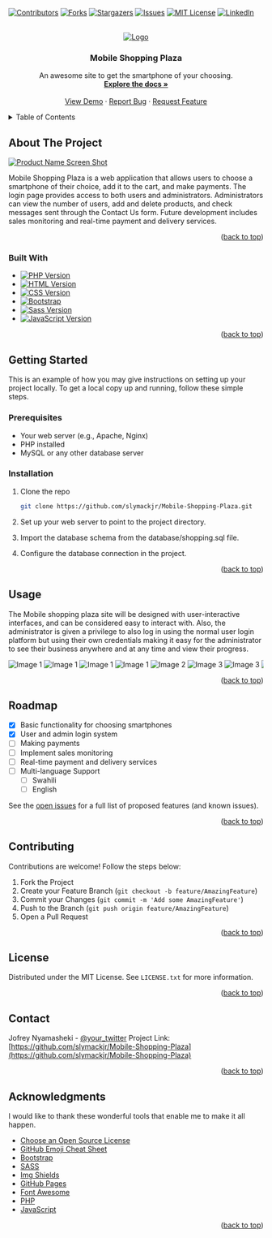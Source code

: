 <!-- Improved compatibility of back to top link: See: https://github.com/othneildrew/Best-README-Template/pull/73 -->
<a name="readme-top"></a>



<!-- PROJECT SHIELDS -->

[![Contributors][contributors-shield]][contributors-url]
[![Forks][forks-shield]][forks-url]
[![Stargazers][stars-shield]][stars-url]
[![Issues][issues-shield]][issues-url]
[![MIT License][license-shield]][license-url]
[![LinkedIn][linkedin-shield]][linkedin-url]



<!-- PROJECT LOGO -->
<br />
<div align="center">
  <a href="https://github.com/slymackjr/Mobile-Shopping-Plaza">
    <img src="screenshots/28.png" alt="Logo">
  </a>

  <h3 align="center">Mobile Shopping Plaza</h3>

  <p align="center">
    An awesome site to get the smartphone of your choosing.
    <br />
    <a href="https://github.com/slymackjr/Mobile-Shopping-Plaza"><strong>Explore the docs »</strong></a>
    <br />
    <br />
    <a href="https://github.com/slymackjr/Mobile-Shopping-Plaza">View Demo</a>
    ·
    <a href="https://github.com/slymackjr/Mobile-Shopping-Plaza/issues">Report Bug</a>
    ·
    <a href="https://github.com/slymackjr/Mobile-Shopping-Plaza/issues">Request Feature</a>
  </p>
</div>



<!-- TABLE OF CONTENTS -->
<details>
  <summary>Table of Contents</summary>
  <ol>
    <li>
      <a href="#about-the-project">About The Project</a>
      <ul>
        <li><a href="#built-with">Built With</a></li>
      </ul>
    </li>
    <li>
      <a href="#getting-started">Getting Started</a>
      <ul>
        <li><a href="#prerequisites">Prerequisites</a></li>
        <li><a href="#installation">Installation</a></li>
      </ul>
    </li>
    <li><a href="#usage">Usage</a></li>
    <li><a href="#roadmap">Roadmap</a></li>
    <li><a href="#contributing">Contributing</a></li>
    <li><a href="#license">License</a></li>
    <li><a href="#contact">Contact</a></li>
    <li><a href="#acknowledgments">Acknowledgments</a></li>
  </ol>
</details>



<!-- ABOUT THE PROJECT -->
## About The Project

[![Product Name Screen Shot][product-screenshot]](https://example.com)

Mobile Shopping Plaza is a web application that allows users to choose a smartphone of their choice, add it to the cart, and make payments. The login page provides access to both users and administrators. Administrators can view the number of users, add and delete products, and check messages sent through the Contact Us form. Future development includes sales monitoring and real-time payment and delivery services.

<p align="right">(<a href="#readme-top">back to top</a>)</p>



### Built With

* [![PHP Version][PHP-shield]][PHP-url]
* [![HTML Version][HTML-shield]][HTML-url]
* [![CSS Version][CSS-shield]][CSS-url]
* [![Bootstrap][Bootstrap.com]][Bootstrap-url]
* [![Sass Version][Sass-shield]][Sass-url]
* [![JavaScript Version][JavaScript-shield]][JavaScript-url]


<p align="right">(<a href="#readme-top">back to top</a>)</p>



<!-- GETTING STARTED -->
## Getting Started

This is an example of how you may give instructions on setting up your project locally. To get a local copy up and running, follow these simple steps.
### Prerequisites

* Your web server (e.g., Apache, Nginx)
* PHP installed
* MySQL or any other database server

### Installation

1. Clone the repo
   ```sh
   git clone https://github.com/slymackjr/Mobile-Shopping-Plaza.git
   ```
2. Set up your web server to point to the project directory.

3. Import the database schema from the database/shopping.sql file.

4. Configure the database connection in the project.

<p align="right">(<a href="#readme-top">back to top</a>)</p>
<!-- USAGE -->   

## Usage

The Mobile shopping plaza site will be designed with user-interactive interfaces,
 and can be considered easy to interact with. Also, the administrator is given 
a privilege to also log in using the normal user login platform but using their own
 credentials making it easy for the administrator to see their business anywhere and at any time 
and view their progress.


<div style="overflow-x: auto; white-space: nowrap;">
  <img src="screenshots/1.png" alt="Image 1" style="display: inline-block; max-width: 100%;">
  <img src="screenshots/2.png" alt="Image 1" style="display: inline-block; max-width: 100%;">
  <img src="screenshots/3.png" alt="Image 1" style="display: inline-block; max-width: 100%;">
  <img src="screenshots/4.png" alt="Image 1" style="display: inline-block; max-width: 100%;">
  <img src="screenshots/5.png" alt="Image 2" style="display: inline-block; max-width: 100%;">
  <img src="screenshots/6.png" alt="Image 3" style="display: inline-block; max-width: 100%;">
  <img src="screenshots/7.png" alt="Image 3" style="display: inline-block; max-width: 100%;">
  <img src="screenshots/8.png" alt="Image 3" style="display: inline-block; max-width: 100%;">
  <img src="screenshots/9.png" alt="Image 3" style="display: inline-block; max-width: 100%;">
  <img src="screenshots/10.png" alt="Image 3" style="display: inline-block; max-width: 100%;">
  <img src="screenshots/11.png" alt="Image 3" style="display: inline-block; max-width: 100%;">
  <img src="screenshots/12.png" alt="Image 3" style="display: inline-block; max-width: 100%;">
  <img src="screenshots/13.png" alt="Image 3" style="display: inline-block; max-width: 100%;">
  <img src="screenshots/14.png" alt="Image 3" style="display: inline-block; max-width: 100%;">  
  <img src="screenshots/15.png" alt="Image 3" style="display: inline-block; max-width: 100%;">
  <img src="screenshots/16.png" alt="Image 3" style="display: inline-block; max-width: 100%;">
  <img src="screenshots/17.png" alt="Image 3" style="display: inline-block; max-width: 100%;">
  <img src="screenshots/18.png" alt="Image 3" style="display: inline-block; max-width: 100%;">
  <img src="screenshots/19.png" alt="Image 3" style="display: inline-block; max-width: 100%;">
  <img src="screenshots/20.png" alt="Image 3" style="display: inline-block; max-width: 100%;">
  <img src="screenshots/21.png" alt="Image 3" style="display: inline-block; max-width: 100%;">
  <img src="screenshots/22.png" alt="Image 3" style="display: inline-block; max-width: 100%;">
  <img src="screenshots/23.png" alt="Image 3" style="display: inline-block; max-width: 100%;">
  <img src="screenshots/24.png" alt="Image 3" style="display: inline-block; max-width: 100%;">
  <img src="screenshots/25.png" alt="Image 3" style="display: inline-block; max-width: 100%;">
  <img src="screenshots/26.png" alt="Image 3" style="display: inline-block; max-width: 100%;">
  <img src="screenshots/27.png" alt="Image 3" style="display: inline-block; max-width: 100%;">

</div>

<p align="right">(<a href="#readme-top">back to top</a>)</p>



<!-- ROADMAP -->
## Roadmap

- [x] Basic functionality for choosing smartphones
- [x] User and admin login system
- [ ] Making payments
- [ ]  Implement sales monitoring
- [ ] Real-time payment and delivery services
- [ ] Multi-language Support
    - [ ] Swahili
    - [ ] English

See the [open issues](https://github.com/slymackjr/Mobile-Shopping-Plaza/issues) for a full list of proposed features (and known issues).

<p align="right">(<a href="#readme-top">back to top</a>)</p>



<!-- CONTRIBUTING -->
## Contributing

Contributions are welcome! Follow the steps below:

1. Fork the Project
2. Create your Feature Branch (`git checkout -b feature/AmazingFeature`)
3. Commit your Changes (`git commit -m 'Add some AmazingFeature'`)
4. Push to the Branch (`git push origin feature/AmazingFeature`)
5. Open a Pull Request

<p align="right">(<a href="#readme-top">back to top</a>)</p>



<!-- LICENSE -->
## License

Distributed under the MIT License. See `LICENSE.txt` for more information.

<p align="right">(<a href="#readme-top">back to top</a>)</p>



<!-- CONTACT -->
## Contact

Jofrey Nyamasheki - [@your_twitter](https://twitter.com/your_username) 
Project Link: [https://github.com/slymackjr/Mobile-Shopping-Plaza](https://github.com/slymackjr/Mobile-Shopping-Plaza)

<p align="right">(<a href="#readme-top">back to top</a>)</p>



<!-- ACKNOWLEDGMENTS -->
## Acknowledgments

I would like to thank these wonderful tools that enable me to make it all happen.

* [Choose an Open Source License](https://choosealicense.com)
* [GitHub Emoji Cheat Sheet](https://www.webpagefx.com/tools/emoji-cheat-sheet)
* [Bootstrap](https://getbootstrap.com/)
* [SASS](https://sass-lang.com/)
* [Img Shields](https://shields.io)
* [GitHub Pages](https://pages.github.com)
* [Font Awesome](https://fontawesome.com)
* [PHP](https://www.php.net/)
* [JavaScript](https://www.javascript.com/)

<p align="right">(<a href="#readme-top">back to top</a>)</p>



<!-- MARKDOWN LINKS & IMAGES -->
<!-- https://www.markdownguide.org/basic-syntax/#reference-style-links -->
[contributors-shield]: https://img.shields.io/github/contributors/slymackjr/Mobile-Shopping-Plaza.svg?style=for-the-badge&color=4EA94B
[contributors-url]: https://github.com/slymackjr/Mobile-Shopping-Plaza/graphs/contributors
[forks-shield]: https://img.shields.io/github/forks/slymackjr/Mobile-Shopping-Plaza.svg?style=for-the-badge
[forks-url]: https://github.com/slymackjr/Mobile-Shopping-Plaza/network/members
[stars-shield]: https://img.shields.io/github/stars/slymackjr/Mobile-Shopping-Plaza.svg?style=for-the-badge
[stars-url]: https://github.com/slymackjr/Mobile-Shopping-Plaza/stargazers
[issues-shield]: https://img.shields.io/github/issues/slymackjr/Mobile-Shopping-Plaza.svg?style=for-the-badge
[issues-url]: https://github.com/slymackjr/Mobile-Shopping-Plaza/issues
[license-shield]: https://img.shields.io/github/license/slymackjr/Mobile-Shopping-Plaza.svg?style=for-the-badge
[license-url]: https://github.com/slymackjr/Mobile-Shopping-Plaza/blob/master/LICENSE.txt
[linkedin-shield]: https://img.shields.io/badge/-LinkedIn-black.svg?style=for-the-badge&logo=linkedin&colorB=555
[linkedin-url]: https://linkedin.com/in/othneildrew
[product-screenshot]: screenshots/28.png
[Laravel.com]: https://img.shields.io/badge/Laravel-FF2D20?style=for-the-badge&logo=laravel&logoColor=white
[Laravel-url]: https://laravel.com
[Bootstrap.com]: https://img.shields.io/badge/Bootstrap-563D7C?style=for-the-badge&logo=bootstrap&logoColor=white
[Bootstrap-url]: https://getbootstrap.com
[Sass-shield]: https://img.shields.io/badge/Sass-v1.47.0-CC6699?style=for-the-badge&logo=sass&logoColor=white
[Sass-url]: https://sass-lang.com/
[HTML-shield]: https://img.shields.io/badge/HTML-v5-E34F26?style=for-the-badge&logo=html5&logoColor=white
[HTML-url]: https://developer.mozilla.org/en-US/docs/Web/HTML
[PHP-shield]: https://img.shields.io/badge/PHP-v8.0-777BB4?style=for-the-badge&logo=php&logoColor=white
[PHP-url]: https://www.php.net/
[CSS-shield]: https://img.shields.io/badge/CSS-v3-1572B6?style=for-the-badge&logo=css3&logoColor=white
[CSS-url]: https://developer.mozilla.org/en-US/docs/Web/CSS
[JavaScript-shield]: https://img.shields.io/badge/JavaScript-ES6-F7DF1E?style=for-the-badge&logo=javascript&logoColor=black
[JavaScript-url]: https://developer.mozilla.org/en-US/docs/Web/JavaScript


